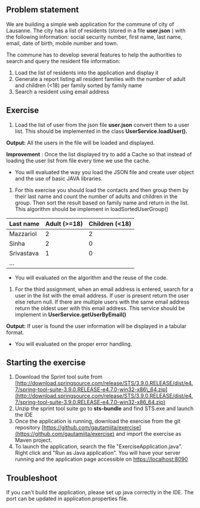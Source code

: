 ## Problem statement

We are building a simple web application for the commune of city of Lausanne. The city has a list of residents (stored in a file **user.json** ) with the following information: social security number, first name, last name, email, date of birth, mobile number and town.

The commune has to develop several features to help the authorities to search and query the resident file information:

1. Load the list of residents into the application and display it
2. Generate a report listing all resident families with the number of adult and children (&lt;18) per family sorted by family name
3. Search a resident using email address

## Exercise

1. Load the list of user from the json file **user.json** convert them to a user list. This should be implemented in the class **UserService.loadUser().**

**Output:** All the users in the file will be loaded and displayed. 

**Improvement** : Once the list displayed try to add a Cache so that instead of loading the user list from file every time we use the cache.

- You will evaluated the way you load the JSON file and create user object and the use of basic JAVA libraries.

1. For this exercise you should load the contacts and then group them by their last name and count the number of adults and children in the group.  Then sort the result based on family name and return in the list. This algorithm should be implement in loadSortedUserGroup()

| **Last name** | **Adult (&gt;=18)** | **Children (&lt;18)** |
| --- | --- | --- |
| Mazzariol | 2 | 2 |
| Sinha | 2 | 0 |
| Srivastava | 1 | 0 |
| … |   |   |

- You will evaluated on the algorithm and the reuse of the code.

1. For the third assignment, when an email address is entered, search for a user in the list with the email address. If user is present return the user else return null. If there are multiple users with the same email address return the oldest user with this email address. This service should be implement in **UserService.getUserByEmail()**

**Output:** If user is found the user information will be displayed in a tabular format. 

- You will evaluated on the proper error handling.

## Starting the exercise

1. Download the Sprint tool suite from [http://download.springsource.com/release/STS/3.9.0.RELEASE/dist/e4.7/spring-tool-suite-3.9.0.RELEASE-e4.7.0-win32-x86\_64.zip](http://download.springsource.com/release/STS/3.9.0.RELEASE/dist/e4.7/spring-tool-suite-3.9.0.RELEASE-e4.7.0-win32-x86_64.zip)
2. Unzip the sprint tool suite go to **sts-bundle** and find STS.exe and launch the IDE
3. Once the application is running, download the exercise from the git repository [https://github.com/gautamiita/exercise](https://github.com/gautamiita/exercise) and import the exercise as Maven project.
4. To launch the application, search the file &quot;ExerciseApplication.java&quot;. Right click and &quot;Run as Java application&quot;. You will have your server running and the application page accessible on [https://localhost:8090](https://localhost:8090)

## Troubleshoot

If you can&#39;t build the application, please set up java correctly in the IDE.
The port can be updated in application.properties file. 